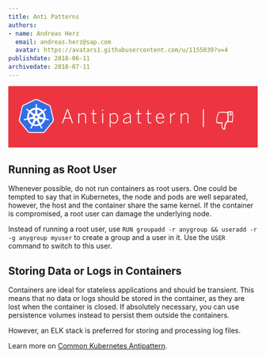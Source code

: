 ```yaml
---
title: Anti Patterns
authors: 
- name: Andreas Herz
  email: andreas.herz@sap.com
  avatar: https://avatars1.githubusercontent.com/u/1155039?v=4
publishdate: 2018-06-11
archivedate: 2018-07-11
---
```


![](./images/blog-antipattern.png)

## Running as Root User

Whenever possible, do not run containers as root users. One could be tempted to say that in Kubernetes, the node and pods are well separated, however, the host and the container share the same kernel. If the container is compromised, a root user can damage the underlying node. 

Instead of running a root user, use `RUN groupadd -r anygroup && useradd -r -g anygroup myuser` to create a group and a user in it. Use the `USER` command to switch to this user.

## Storing Data or Logs in Containers

Containers are ideal for stateless applications and should be transient. This means that no data or logs should be stored in the 
container, as they are lost when the container is closed. If absolutely necessary, you can use persistence volumes instead to persist them outside the containers. 

However, an ELK stack is preferred for storing and processing log files.

Learn more on [Common Kubernetes Antipattern](https://github.com/gardener/documentation/blob/master/website/documentation/guides/applications/antipattern/_index.md).